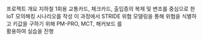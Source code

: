 프로젝트 개요 
	지하철 1회용 교통카드, 체크카드, 출입증의 복제 및 변조를 중심으로 한 IoT 모의해킹 시나리오를 작성	이 과정에서 STRIDE 위협 모델링을 통해  위협을 식별하고 키값을 구하기 위해 PM-PRO, MCT, 해커보드 를  
	활용하여 실습을 진행
